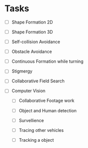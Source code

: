 # Tasks
- [ ] Shape Formation 2D
- [ ] Shape Formation 3D
- [ ] Self-collision Avoidance
- [ ] Obstacle Avoidance
- [ ] Continuous Formation while turning
- [ ] Stigmergy
- [ ] Collaborative Field Search

- [ ] Computer Vision
  - [ ] Collaborative Footage work
  - [ ] Object and Human detection
  - [ ] Survellience
  - [ ] Tracing other vehicles
  - [ ] Tracking a object
  
